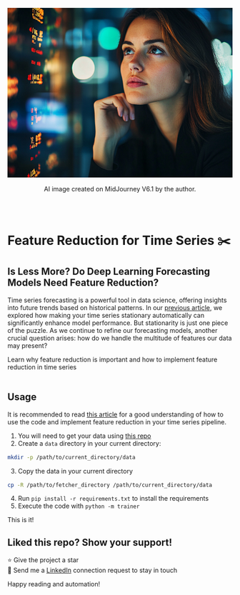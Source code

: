 <p align="center">
  <img src="./woman_thinking.png" alt="Description of the image">
</p>
<p align="center">
  AI image created on MidJourney V6.1 by the author.
</p><br>
<br>

# Feature Reduction for Time Series ✂️  <br>


## Is Less More? Do Deep Learning Forecasting Models Need Feature Reduction?

Time series forecasting is a powerful tool in data science, offering insights 
into future trends based on historical patterns. In our [previous article](https://levelup.gitconnected.com/want-to-decrease-your-models-prediction-errors-by-20-follow-this-simple-trick-97354102098e), we 
explored how making your time series stationary automatically can significantly 
enhance model performance. But stationarity is just one piece of the puzzle. As 
we continue to refine our forecasting models, another crucial question arises: 
how do we handle the multitude of features our data may present?

Learn why feature reduction is important and how to implement feature reduction 
in time series
<br>
<br>
## Usage

It is recommended to read [this article](https://towardsdatascience.com/is-less-more-do-deep-learning-forecasting-models-need-feature-reduction-25d8968ac15c)
for a good understanding of how to use the code and implement feature reduction 
in your time series pipeline.

1. You will need to get your data using [this repo](https://github.com/philippe-ostiguy/free-fin-data)
2. Create a `data` directory in your current directory:

 ```bash
 mkdir -p /path/to/current_directory/data
 ```
3. Copy the data in your current directory
 ```bash
cp -R /path/to/fetcher_directory /path/to/current_directory/data
```
4. Run `pip install -r requirements.txt` to install the requirements
5. Execute the code with `python -m trainer`

This is it!
<br>

## Liked this repo? Show your support!
⭐ Give the project a star <br>
🤝 Send me a [LinkedIn](https://www.linkedin.com/in/philippe-ostiguy/) connection request to stay in touch

Happy reading and automation!
